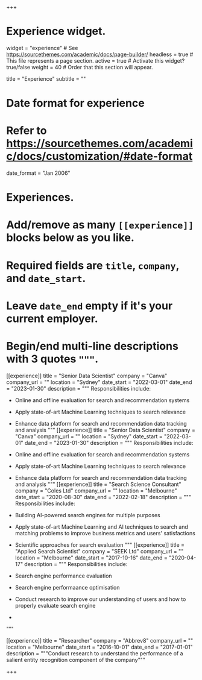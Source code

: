 +++
# Experience widget.
widget = "experience"  # See https://sourcethemes.com/academic/docs/page-builder/
headless = true  # This file represents a page section.
active = true  # Activate this widget? true/false
weight = 40  # Order that this section will appear.

title = "Experience"
subtitle = ""

# Date format for experience
#   Refer to https://sourcethemes.com/academic/docs/customization/#date-format
date_format = "Jan 2006"

# Experiences.
#   Add/remove as many `[[experience]]` blocks below as you like.
#   Required fields are `title`, `company`, and `date_start`.
#   Leave `date_end` empty if it's your current employer.
#   Begin/end multi-line descriptions with 3 quotes `"""`.
[[experience]]
  title = "Senior Data Scientist"
  company = "Canva"
  company_url = ""
  location = "Sydney"
  date_start = "2022-03-01"
  date_end = "2023-01-30"
  description = """
  Responsibilities include:

  * Online and offline evaluation for search and recommendation systems
  * Apply state-of-art Machine Learning techniques to search relevance 
  * Enhance data platform for search and recommendation data tracking and analysis
  """
[[experience]]
  title = "Senior Data Scientist"
  company = "Canva"
  company_url = ""
  location = "Sydney"
  date_start = "2022-03-01"
  date_end = "2023-01-30"
  description = """
  Responsibilities include:

  * Online and offline evaluation for search and recommendation systems
  * Apply state-of-art Machine Learning techniques to search relevance 
  * Enhance data platform for search and recommendation data tracking and analysis
  """
[[experience]]
  title = "Search Science Consultant"
  company = "Coles Ltd"
  company_url = ""
  location = "Melbourne"
  date_start = "2020-08-30"
  date_end = "2022-02-18"
  description = """
  Responsibilities include:

  * Building AI-powered search engines for multiple purposes
  * Apply state-of-art Machine Learning and AI techniques to search and matching problems to improve business metrics and users' satisfactions
  * Scientific approaches for search evaluation
  """
[[experience]]
  title = "Applied Search Scientist"
  company = "SEEK Ltd"
  company_url = ""
  location = "Melbourne"
  date_start = "2017-10-16"
  date_end = "2020-04-17"
  description = """
  Responsibilities include:

  * Search engine performance evaluation
  * Search engine performaance optimisation
  * Conduct research to improve our understanding of users and how to properly evaluate search engine
  *
  """

[[experience]]
  title = "Researcher"
  company = "Abbrev8"
  company_url = ""
  location = "Melbourne"
  date_start = "2016-10-01"
  date_end = "2017-01-01"
  description = """Conduct research to understand the performance of a salient entity recognition component of the company"""

+++
